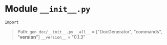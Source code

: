 # Module `__init__.py`
```text
Import
```

> Path: `gen_doc/__init__.py`
`__all__` = ["DocGenerator", "commands", "__version__"]
`__version__` = "0.1.3"